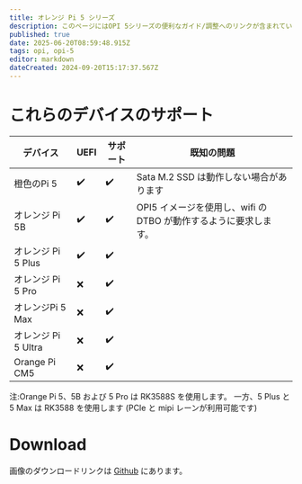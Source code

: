 ```yaml
---
title: オレンジ Pi 5 シリーズ
description: このページにはOPI 5シリーズの便利なガイド/調整へのリンクが含まれています
published: true
date: 2025-06-20T08:59:48.915Z
tags: opi, opi-5
editor: markdown
dateCreated: 2024-09-20T15:17:37.567Z
---
```


# これらのデバイスのサポート

| デバイス            | UEFI | サポート | 既知の問題                                      |
| --------------- | ---- | ---- | ------------------------------------------ |
| 橙色のPi 5         | ✔️   | ✔️   | Sata M.2 SSD は動作しない場合があります |
| オレンジ Pi 5B      | ✔️   | ✔️   | OPI5 イメージを使用し、wifi の DTBO が動作するように要求します。   |
| オレンジ Pi 5 Plus  | ✔️   | ✔️   |                                            |
| オレンジ Pi 5 Pro   | ❌    | ✔️   |                                            |
| オレンジPi 5 Max    | ❌    | ✔️   |                                            |
| オレンジ Pi 5 Ultra | ❌    | ✔️   |                                            |
| Orange Pi CM5   | ❌    | ✔️   |                                            |

注:Orange Pi 5、5B および 5 Pro は RK3588S を使用します。 一方、5 Plus と 5 Max は RK3588 を使用します (PCIe と mipi レーンが利用可能です)

# Download

画像のダウンロードリンクは [Github](https://github.com/BredOS/images/releases/latest) にあります。